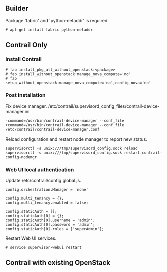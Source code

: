 
## Builder
Package 'fabric' and 'python-netaddr' is required.
```
# apt-get install fabric python-netaddr
```

## Contrail Only

### Install Contrail

```
# fab install_pkg_all_without_openstack:<package>
# fab install_without_openstack:manage_nova_compute='no'
# fab setup_without_openstack:manage_nova_compute='no',config_nova='no'
```

### Post installation
Fix device manager.
/etc/contrail/supervisord_config_files/contrail-device-manager.ini
```
-command=/usr/bin/contrail-device-manager --conf_file
+command=/usr/bin/contrail-device-manager --conf_file  /etc/contrail/contrail-device-manager.conf
```

Reload configuration and restart node manager to report new status.
```
supervisorctl -s unix:///tmp/supervisord_config.sock reload
supervisorctl -s unix:///tmp/supervisord_config.sock restart contrail-config-nodemgr
```

### Web UI local authentication
Update /etc/contrail/config.global.js.
```
config.orchestration.Manager = 'none'

config.multi_tenancy = {};
config.multi_tenancy.enabled = false;

config.staticAuth = [];
config.staticAuth[0] = {};
config.staticAuth[0].username = 'admin';
config.staticAuth[0].password = 'admin';
config.staticAuth[0].roles = ['superAdmin'];
```

Restart Web UI services.
```
# service supervisor-webui restart
```


## Contrail with existing OpenStack


